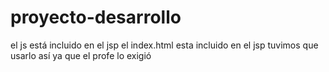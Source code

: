 ﻿# proyecto-desarrollo

el js está incluido en el jsp
el index.html esta incluido en el jsp </b>
tuvimos que usarlo así ya que el profe lo exigió
